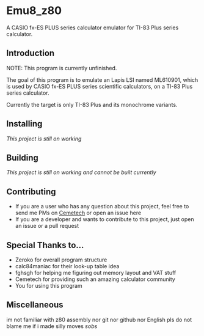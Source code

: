 # Emu8_z80
A CASIO fx-ES PLUS series calculator emulator for TI-83 Plus series calculator.

## Introduction
NOTE: This program is currently unfinished.

The goal of this program is to emulate an Lapis LSI named ML610901, which is used by CASIO fx-ES PLUS series scientific calculators, on a TI-83 Plus series calculator.

Currently the target is only TI-83 Plus and its monochrome variants.

## Installing
*This project is still on working*

## Building
*This project is still on working and cannot be built currently*

## Contributing
* If you are a user who has any question about this project, feel free to send me PMs on [Cemetech](https://www.cemetech.net) or open an issue here
* If you are a developer and wants to contribute to this project, just open an issue or a pull request

## Special Thanks to...
* Zeroko for overall program structure
* calc84maniac for their look-up table idea
* fghsgh for helping me figuring out memory layout and VAT stuff
* Cemetech for providing such an amazing calculator community
* You for using this program

## Miscellaneous

im not familiar with z80 assembly nor git nor github nor English pls do not blame me if i made silly moves *sobs*